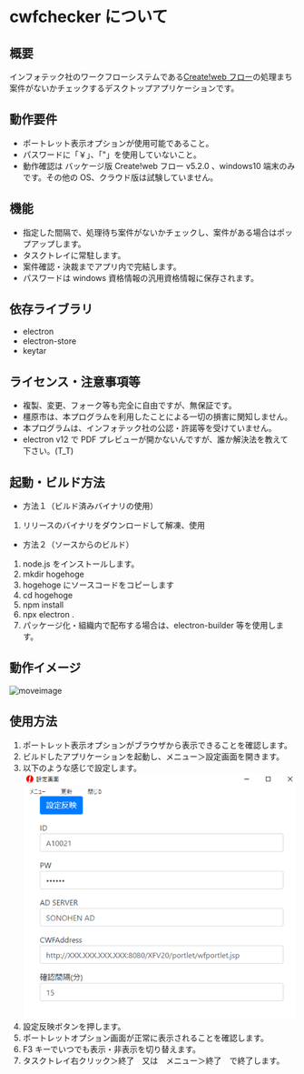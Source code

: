 # cwfchecker について

## 概要

インフォテック社のワークフローシステムである[Create!web フロー](https://www.createwebflow.jp/)の処理まち案件がないかチェックするデスクトップアプリケーションです。

## 動作要件

- ポートレット表示オプションが使用可能であること。
- パスワードに「￥」、「"」を使用していないこと。
- 動作確認は バッケージ版 Create!web フロー v5.2.0 、windows10 端末のみです。その他の OS、クラウド版は試験していません。

## 機能

- 指定した間隔で、処理待ち案件がないかチェックし、案件がある場合はポップアップします。
- タスクトレイに常駐します。
- 案件確認・決裁までアプリ内で完結します。
- パスワードは windows 資格情報の汎用資格情報に保存されます。

## 依存ライブラリ

- electron
- electron-store
- keytar

## ライセンス・注意事項等

- 複製、変更、フォーク等も完全に自由ですが、無保証です。
- 橿原市は、本プログラムを利用したことによる一切の損害に関知しません。
- 本プログラムは、インフォテック社の公認・許諾等を受けていません。
- electron v12 で PDF プレビューが開かないんですが、誰か解決法を教えて下さい。(T_T)

## 起動・ビルド方法

- 方法１（ビルド済みバイナリの使用）

1.  リリースのバイナリをダウンロードして解凍、使用

- 方法２（ソースからのビルド）

1. node.js をインストールします。
1. mkdir hogehoge
1. hogehoge にソースコードをコピーします
1. cd hogehoge
1. npm install
1. npx electron .
1. パッケージ化・組織内で配布する場合は、electron-builder 等を使用します。

## 動作イメージ

![moveimage](images/capture.gif)

## 使用方法

1.  ポートレット表示オプションがブラウザから表示できることを確認します。
1.  ビルドしたアプリケーションを起動し、メニュー＞設定画面を開きます。
1.  以下のような感じで設定します。
    ![settings](images/settings.png)
1.  設定反映ボタンを押します。
1.  ポートレットオプション画面が正常に表示されることを確認します。
1.  F3 キーでいつでも表示・非表示を切り替えます。
1.  タスクトレイ右クリック＞終了　又は　メニュー＞終了　で終了します。
